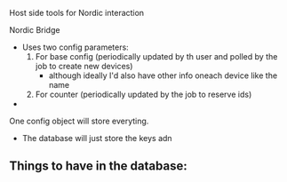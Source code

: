 

Host side tools for Nordic interaction


Nordic Bridge
- Uses two config parameters:
    1. For base config (periodically updated by th user and polled by the job to create new devices)
        - although ideally I'd also have other info oneach device like the name
    2. For counter (periodically updated by the job to reserve ids)
- 


One config object will store everyting.
- The database will just store the keys adn 

Things to have in the database:
- 